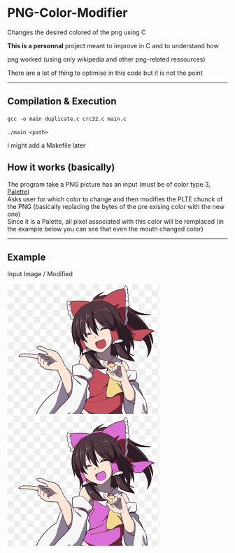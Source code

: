 # PNG-Color-Modifier


Changes the desired colored of the png using C  


**This is a personnal** project meant to improve in C and to understand how 

png worked (using only wikipedia and other png-related ressources)  


There are a lot of thing to optimise in this code but it is not the point


***

## Compilation & Execution

`gcc -o main duplicate.c crc32.c main.c`

`./main <path>`


I might add a Makefile later


## How it works (basically)

The program take a PNG picture has an input (must be of color type 3, [Palette](https://en.wikipedia.org/wiki/Portable_Network_Graphics#Critical_chunks))  
Asks user for which color to change and then modifies the PLTE chunck of the PNG (basically replacing the bytes of the pre exising color with the new one)  
Since it is a Palette, all pixel associated with this color will be remplaced (in the example below you can see that even the mouth changed color)

 ***


## Example

Input Image / Modified


<img src="./images/touhou.png">
<img src="./images/touhouModified.png">





